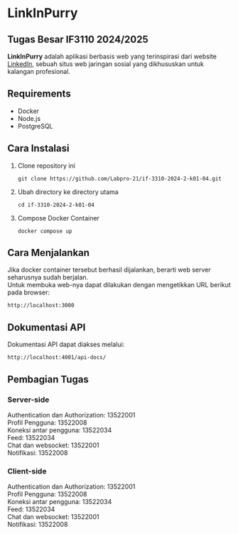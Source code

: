 # LinkInPurry


## Tugas Besar IF3110 2024/2025

**LinkInPurry** adalah aplikasi berbasis web yang terinspirasi dari website [LinkedIn](https://www.linkedin.com/), sebuah situs web jaringan sosial yang dikhususkan untuk kalangan profesional.  


## Requirements

- Docker
- Node.js
- PostgreSQL


## Cara Instalasi

1. Clone repository ini
   ```
   git clone https://github.com/Labpro-21/if-3310-2024-2-k01-04.git
   ```

2. Ubah directory ke directory utama
   ```
   cd if-3310-2024-2-k01-04
   ```

3. Compose Docker Container
   ```
   docker compose up
   ```


## Cara Menjalankan

Jika docker container tersebut berhasil dijalankan, berarti web server seharusnya sudah berjalan.  
Untuk membuka web-nya dapat dilakukan dengan mengetikkan URL berikut pada browser:
```
http://localhost:3000
```


## Dokumentasi API
Dokumentasi API dapat diakses melalui:
```
http://localhost:4001/api-docs/
```


## Pembagian Tugas

### Server-side  
Authentication dan Authorization: 13522001  
Profil Pengguna: 13522008  
Koneksi antar pengguna: 13522034  
Feed: 13522034  
Chat dan websocket: 13522001  
Notifikasi: 13522008  

### Client-side  
Authentication dan Authorization: 13522001  
Profil Pengguna: 13522008  
Koneksi antar pengguna: 13522034  
Feed: 13522034  
Chat dan websocket: 13522001  
Notifikasi: 13522008  
